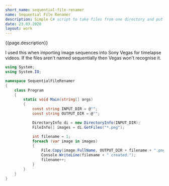 ```yaml
---
short_name: sequential-file-renamer
name: Sequential File Renamer
description: Simple C# script to take files from one directory and put them in another with sequential file names. 
date: 23.03.2020
layout: work
---
```


{{page.description}}

I used this when importing image sequences into Sony Vegas for timelapse videos. If the files aren't named sequentially then Vegas won't recognise it.

```csharp
using System;
using System.IO;

namespace SequentialFileRenamer
{
    class Program
    {
        static void Main(string[] args)
        {
            const string INPUT_DIR = @"";
            const string OUTPUT_DIR = @"";

            DirectoryInfo di = new DirectoryInfo(INPUT_DIR);
            FileInfo[] images = di.GetFiles("*.png");

            int filename = 1;
            foreach (var image in images)
            {
                File.Copy(image.FullName, OUTPUT_DIR + filename + ".png");
                Console.WriteLine(filename + " created.");
                filename++;
            }
        }
    }
}

```